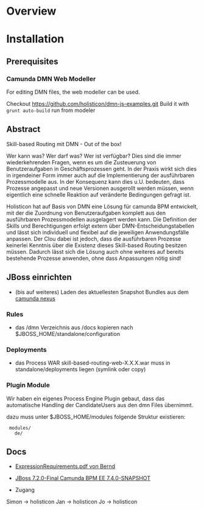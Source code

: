 # Overview


# Installation

## Prerequisites

### Camunda DMN Web Modeller

For editing DMN files, the web modeller can be used. 

Checkout https://github.com/holisticon/dmn-js-examples.git
Build it with `grunt auto-build` run from modeler

## Abstract

Skill-based Routing mit DMN - Out of the box!

Wer kann was? Wer darf was? Wer ist verfügbar? Dies sind die immer wiederkehrenden Fragen, wenn es um die Zusteuerung von Benutzeraufgaben in Geschäftsprozessen geht. In der Praxis wirkt sich dies in irgendeiner Form immer auch auf die Implementierung der ausführbaren Prozessmodelle aus. In der Konsequenz kann dies u.U. bedeuten, dass Prozesse angepasst und neue Versionen ausgerollt werden müssen, wenn eigentlich eine schnelle Reaktion auf veränderte Bedingungen gefragt ist.

Holisticon hat auf Basis von DMN eine Lösung für camunda BPM entwickelt, mit der die Zuordnung von Benutzeraufgaben komplett aus den ausführbaren Prozessmodellen ausgelagert werden kann. Die Definition der Skills und Berechtigungen erfolgt extern über DMN-Entscheidungstabellen und lässt sich individuell und flexibel auf die jeweiligen Anwendungsfälle anpassen. Der Clou dabei ist jedoch, dass die ausführbaren Prozesse keinerlei Kenntnis über die Existenz dieses Skill-based Routing besitzen müssen. Dadurch lässt sich die Lösung auch ohne weiteres auf bereits bestehende Prozesse anwenden, ohne dass Anpassungen nötig sind! 

## JBoss einrichten

* (bis auf weiteres) Laden des aktuellesten Snapshot Bundles aus dem [camunda nexus](https://app.camunda.com/nexus/content/repositories/camunda-bpm-snapshots/org/camunda/bpm/jboss/camunda-bpm-jboss/7.4.0-SNAPSHOT/)

### Rules

* das /dmn Verzeichnis aus /docs kopieren nach $JBOSS_HOME/standalone/configuration

### Deployments

* das Process WAR skill-based-routing-web-X.X.X.war muss in standalone/deployments liegen (symlink oder copy)

### Plugin Module

Wir haben ein eigenes  Process Engine Plugin gebaut, dass das automatische Handling der CandidateUsers aus den dmn Files übernimmt.

dazu muss unter $JBOSS_HOME/modules folgende Struktur existieren:

     modules/
       de/
         


## Docs

* [ExpressionRequirements.pdf von Bernd](docs/ExpressionRequirements.pdf)
* [JBoss 7.2.0-Final Camunda BPM EE 7.4.0-SNAPSHOT](https://app.camunda.com/nexus/content/repositories/camunda-bpm-snapshots/org/camunda/bpm/jboss/camunda-bpm-ee-jboss/7.4.0-SNAPSHOT/)

* Zugang

Simon -> holisticon
Jan -> holisticon
Jo -> holisticon


